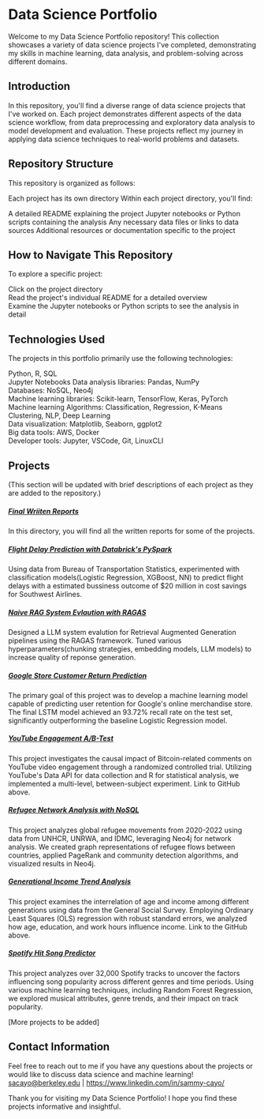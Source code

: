 # Data Science Portfolio
Welcome to my Data Science Portfolio repository! This collection showcases a variety of data science projects I've completed, demonstrating my skills in machine learning, data analysis, and problem-solving across different domains.

## Introduction
In this repository, you'll find a diverse range of data science projects that I've worked on. Each project demonstrates different aspects of the data science workflow, from data preprocessing and exploratory data analysis to model development and evaluation. These projects reflect my journey in applying data science techniques to real-world problems and datasets.

## Repository Structure
This repository is organized as follows:

Each project has its own directory
Within each project directory, you'll find:

A detailed README explaining the project
Jupyter notebooks or Python scripts containing the analysis
Any necessary data files or links to data sources
Additional resources or documentation specific to the project

## How to Navigate This Repository
  To explore a specific project:
  
  Click on the project directory\
  Read the project's individual README for a detailed overview\
  Examine the Jupyter notebooks or Python scripts to see the analysis in detail


## Technologies Used
The projects in this portfolio primarily use the following technologies:

Python, R, SQL \
Jupyter Notebooks Data analysis libraries: Pandas, NumPy\
Databases: NoSQL, Neo4j\
Machine learning libraries: Scikit-learn, TensorFlow, Keras, PyTorch\
Machine learning Algorithms: Classification, Regression, K-Means Clustering, NLP, Deep Learning\
Data visualization: Matplotlib, Seaborn, ggplot2\
Big data tools: AWS, Docker\
Developer tools: Jupyter, VSCode, Git, LinuxCLI

## Projects
(This section will be updated with brief descriptions of each project as they are added to the repository.)

##### [Final Wriiten Reports](https://github.com/sacayo/Data-Science-Projects/tree/main/Final-Written-Reports)
In this directory, you will find all the written reports for some of the projects.

##### [Flight Delay Prediction with Databrick's PySpark](https://github.com/sacayo/Data-Science-Projects/tree/main/Flight-Delay-Prediction)
Using data from Bureau of Transportation Statistics, experimented with classification models(Logistic Regression, XGBoost, NN) to predict flight delays with a estimated bussiness outcome of $20 million in cost savings for Southwest Airlines. 

##### [Naive RAG System Evlaution with RAGAS](https://github.com/sacayo/Data-Science-Projects/tree/main/RAG-System-Evaluation)
Designed a LLM system evalution for Retrieval Augmented Generation pipelines using the RAGAS framework. Tuned various hyperparameters(chunking strategies, embedding models, LLM models) to increase quality of reponse generation.

##### [Google Store Customer Return Prediction](https://github.com/sacayo/Data-Science-Projects/tree/main/Google-Customer-Return-Prediction)
The primary goal of this project was to develop a machine learning model capable of predicting user retention for Google's online merchandise store. The final LSTM model achieved an 93.72% recall rate on the test set, significantly outperforming the baseline Logistic Regression model. 

##### [YouTube Engagement A/B-Test](https://github.com/sacayo/Data-Science-Projects/tree/main/YouTube-AB-Test)
This project investigates the causal impact of Bitcoin-related comments on YouTube video engagement through a randomized controlled trial. Utilizing YouTube's Data API for data collection and R for statistical analysis, we implemented a multi-level, between-subject experiment. Link to GitHub above.

##### [Refugee Network Analysis with NoSQL](https://github.com/sacayo/Data-Science-Projects/tree/main/Refugee-Network-Analysis-with-NoSQL)
This project analyzes global refugee movements from 2020-2022 using data from UNHCR, UNRWA, and IDMC, leveraging Neo4j for network analysis. We created graph representations of refugee flows between countries, applied PageRank and community detection algorithms, and visualized results in Neo4j.



##### [Generational Income Trend Analysis](https://github.com/sacayo/Data-Science-Projects/tree/main/Generational-Income-Trend-Analysis)
This project examines the interrelation of age and income among different generations using data from the General Social Survey. Employing Ordinary Least Squares (OLS) regression with robust standard errors, we analyzed how age, education, and work hours influence income. Link to the GitHub above. 

##### [Spotify Hit Song Predictor](https://github.com/sacayo/Data-Science-Projects/tree/main/Spotify-Hit-Song-Predictor)
This project analyzes over 32,000 Spotify tracks to uncover the factors influencing song popularity across different genres and time periods. Using various machine learning techniques, including Random Forest Regression, we explored musical attributes, genre trends, and their impact on track popularity.


[More projects to be added]


## Contact Information
Feel free to reach out to me if you have any questions about the projects or would like to discuss data science and machine learning!
sacayo@berkeley.edu | https://www.linkedin.com/in/sammy-cayo/

Thank you for visiting my Data Science Portfolio! I hope you find these projects informative and insightful.

